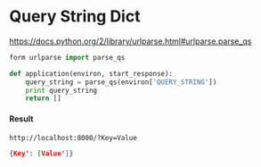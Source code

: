 # Query String Dict

https://docs.python.org/2/library/urlparse.html#urlparse.parse_qs

```python
form urlparse import parse_qs

def application(environ, start_response):
    query_string = parse_qs(environ['QUERY_STRING'])
    print query_string
    return []
```

#### Result
`http://localhost:8000/?Key=Value`
```json
{Key': [Value']}
```
